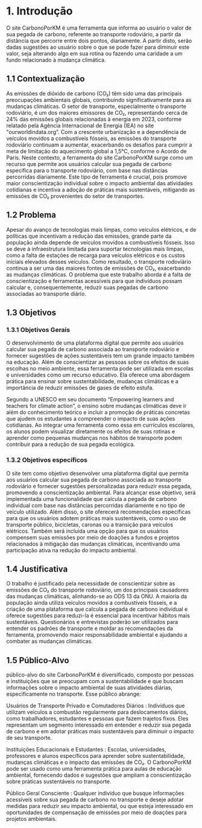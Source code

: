 # 1. Introdução

O site CarbonoPorKM é uma ferramenta que informa ao usuário o valor de sua pegada de carbono, referente ao transporte rodoviário, a partir da distância que percorre entre dois pontos, diariamente. A partir disto, serão dadas sugestões ao usuário sobre o que se pode fazer para diminuir este valor, seja alterando algo em sua rotina ou fazendo uma caridade a um fundo relacionado à mudança climática.

## 1.1 Contextualização

As emissões de dióxido de carbono (CO₂) têm sido uma das principais preocupações ambientais globais, contribuindo significativamente para as mudanças climáticas. O setor de transporte, especialmente o transporte rodoviário, é um dos maiores emissores de CO₂, representando cerca de 24% das emissões globais relacionadas à energia em 2023, conforme relatado pela Agência Internacional de Energia (IEA) no site "ourworldindata.org”. Com a crescente urbanização e a dependência de veículos movidos a combustíveis fósseis, as emissões do transporte rodoviário continuam a aumentar, exacerbando os desafios para cumprir a meta de limitação do aquecimento global a 1,5°C, conforme o Acordo de Paris.
Neste contexto, a ferramenta do site CarbonoPorKM surge como um recurso que permite aos usuários calcular sua pegada de carbono específica para o transporte rodoviário, com base nas distâncias percorridas diariamente. Este tipo de ferramenta é crucial, pois promove maior conscientização individual sobre o impacto ambiental das atividades cotidianas e incentiva a adoção de práticas mais sustentáveis, mitigando as emissões de CO₂ provenientes do setor de transportes.

## 1.2 Problema

Apesar do avanço de tecnologias mais limpas, como veículos elétricos, e de políticas que incentivam a redução das emissões, grande parte da população ainda depende de veículos movidos a combustíveis fósseis. Isso se deve à infraestrutura limitada para suportar tecnologias mais limpas, como a falta de estações de recarga para veículos elétricos e os custos iniciais elevados desses veículos. Como resultado, o transporte rodoviário continua a ser uma das maiores fontes de emissões de CO₂, exacerbando as mudanças climáticas. O problema que este trabalho aborda é a falta de conscientização e ferramentas acessíveis para que indivíduos possam calcular e, consequentemente, reduzir suas pegadas de carbono associadas ao transporte diário. 

## 1.3 Objetivos

### 1.3.1 Objetivos Gerais

O desenvolvimento de uma plataforma digital que permite aos usuários calcular sua pegada de carbono associada ao transporte rodoviário e fornecer sugestões de ações sustentáveis ​​tem um grande impacto também na educação. Além de conscientizar as pessoas sobre os efeitos de suas escolhas no meio ambiente, essa ferramenta pode ser utilizada em escolas e universidades como um recurso educativo. Ela oferece uma abordagem prática para ensinar sobre sustentabilidade, mudanças climáticas e a importância de reduzir emissões de gases de efeito estufa.

Segundo a UNESCO em seu documento “Empowering learners and teachers for climate action”, o ensino sobre mudanças climáticas deve ir além do conhecimento teórico e incluir a promoção de práticas concretas que ajudem os estudantes a compreender o impacto de suas ações cotidianas. Ao integrar uma ferramenta como essa em currículos escolares, os alunos podem visualizar diretamente os efeitos de suas rotinas e aprender como pequenas mudanças nos hábitos de transporte podem contribuir para a redução de sua pegada ecológica.

### 1.3.2 Objetivos específicos

O site tem como objetivo desenvolver uma plataforma digital que permita aos usuários calcular sua pegada de carbono associada ao transporte rodoviário e fornecer sugestões personalizadas para reduzir essa pegada, promovendo a conscientização ambiental. Para alcançar esse objetivo, será implementada uma funcionalidade que calcula a pegada de carbono individual com base nas distâncias percorridas diariamente e no tipo de veículo utilizado. Além disso, o site oferecerá recomendações específicas para que os usuários adotem práticas mais sustentáveis, como o uso de transporte público, bicicletas, caronas ou a transição para veículos elétricos. Também será incluída uma opção para que os usuários compensem suas emissões por meio de doações a fundos e projetos relacionados à mitigação das mudanças climáticas, incentivando uma participação ativa na redução do impacto ambiental.


## 1.4 Justificativa

O trabalho é justificado pela necessidade de conscientizar sobre as emissões de CO₂ do transporte rodoviário, um dos principais causadores das mudanças climáticas, alinhando-se ao ODS 13 da ONU. A maioria da população ainda utiliza veículos movidos a combustíveis fósseis, e a criação de uma plataforma que calcula a pegada de carbono individual e oferece sugestões para reduzi-la é essencial para incentivar hábitos mais sustentáveis. Questionários e entrevistas poderão ser utilizados para entender os padrões de transporte e moldar as recomendações da ferramenta, promovendo maior responsabilidade ambiental e ajudando a combater as mudanças climáticas.

## 1.5 Público-Alvo

 público-alvo do site CarbonoPorKM é diversificado, composto por pessoas e instituições que se preocupam com a sustentabilidade e que buscam informações sobre o impacto ambiental de suas atividades diárias, especificamente no transporte. Esse público abrange:

Usuários de Transporte Privado e Comutadores Diários : Indivíduos que utilizam veículos a combustão regularmente para deslocamentos diários, como trabalhadores, estudantes e pessoas que fazem trajetos fixos. Eles representam um segmento interessado em entender e reduzir sua pegada de carbono e em adotar práticas mais sustentáveis ​​para diminuir o impacto de seu transporte.

Instituições Educacionais e Estudantes : Escolas, universidades, professores e alunos específicos para aprender sobre sustentabilidade, mudanças climáticas e o impacto das emissões de CO₂. O CarbonoPorKM pode ser usado como uma ferramenta prática para aulas de educação ambiental, fornecendo dados e sugestões que ampliam a conscientização sobre práticas sustentáveis ​​no transporte.

Público Geral Consciente : Qualquer indivíduo que busque informações acessíveis sobre sua pegada de carbono no transporte e deseje adotar medidas para reduzir seu impacto ambiental, ou que esteja interessado em oportunidades de compensação de emissões por meio de doações para projetos ambientais.
